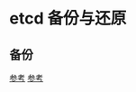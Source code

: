 # etcd 备份与还原

## 备份

[参考](https://github.com/coreos/etcd-operator/blob/master/example/etcd-backup-operator/backup_cr.yaml)
[参考](https://kubernetes.io/zh/docs/tasks/administer-cluster/configure-upgrade-etcd/)